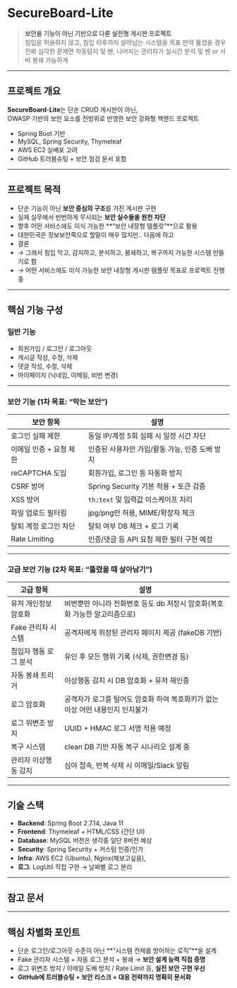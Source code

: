 # SecureBoard-Lite

> **보안을 기능이 아닌 기반으로 다룬 실전형 게시판 프로젝트**  
> 침입을 허용하지 않고, 침입 이후까지 살아남는 시스템을 목표
> 만약 뚫렸을 경우 진짜 심각한 문제면 자동탐지 및 벤, 나머지는 관리자가 실시간 분석 및 벤 or 서버 봉쇄 가능하게

---

## 프로젝트 개요
**SecureBoard-Lite**는 단순 CRUD 게시판이 아닌,  
OWASP 기반의 보안 요소를 전방위로 반영한 보안 강화형 백엔드 프로젝트

- Spring Boot 기반
- MySQL, Spring Security, Thymeleaf
- AWS EC2 실배포 고려
- GitHub 트러블슈팅 + 보안 점검 문서 포함

---

## 프로젝트 목적

- 단순 기능이 아닌 **보안 중심의 구조**를 가진 게시판 구현
- 실제 실무에서 빈번하게 무시되는 **보안 실수들을 원천 차단**
- 향후 어떤 서비스에도 이식 가능한 **“보안 내장형 템플릿”**으로 활용
- 대한민국은 정보보안쪽으로 할말이 매우 많지만.. 다음에 하고
- 결론
- → 그래서 침입 막고, 감지하고, 분석하고, 봉쇄하고, 복구까지 가능한 시스템 만들기로 함
- → 어떤 서비스에도 이식 가능한 보안 내장형 게시판 템플릿 목표로 프로젝트 진행 중

---

## 핵심 기능 구성

###  일반 기능
- 회원가입 / 로그인 / 로그아웃
- 게시글 작성, 수정, 삭제
- 댓글 작성, 수정, 삭제
- 마이페이지 (닉네임, 이메일, 비번 변경)

---

### 보안 기능 (1차 목표: “막는 보안”)

| 보안 항목 | 설명 |
|-----------|------|
| 로그인 실패 제한 | 동일 IP/계정 5회 실패 시 일정 시간 차단 |
| 이메일 인증 + 요청 제한 | 인증된 사용자만 가입/활동 가능, 인증 도배 방지 |
| reCAPTCHA 도입 | 회원가입, 로그인 등 자동화 방지 |
| CSRF 방어 | Spring Security 기본 적용 + 토큰 검증 |
| XSS 방어 | `th:text` 및 입력값 이스케이프 처리 |
| 파일 업로드 필터링 | jpg/png만 허용, MIME/확장자 체크 |
| 탈퇴 계정 로그인 차단 | 탈퇴 여부 DB 체크 + 로그 기록 |
| Rate Limiting | 인증/댓글 등 API 요청 제한 필터 구현 예정 |

---

### 고급 보안 기능 (2차 목표: “뚫렸을 때 살아남기”)

| 고급 항목 | 설명 |
|-----------|------|
| 유저 개인정보 암호화 | 비번뿐만 아니라 전화번호 등도 db 저장시 암호화(복호화 가능한 알고리즘으로) |
| Fake 관리자 시스템 | 공격자에게 위장된 관리자 페이지 제공 (fakeDB 기반) |
| 침입자 행동 로그 분석 | 유인 후 모든 행위 기록 (삭제, 권한변경 등) |
| 자동 봉쇄 트리거 | 이상행동 감지 시 DB 암호화 + 유저 재인증 |
| 로그 암호화 | 공격자가 로그를 털어도 암호화 하여 복호화키가 없는 이상 어떤 내용인지 인지불가 |
| 로그 위변조 방지 | UUID + HMAC 로그 서명 적용 예정 |
| 복구 시스템 | clean DB 기반 자동 복구 시나리오 설계 중 |
| 관리자 이상행동 감지 | 심야 접속, 반복 삭제 시 이메일/Slack 알림 |

---

## 기술 스택

- **Backend**: Spring Boot 2.7.14, Java 11
- **Frontend**: Thymeleaf + HTML/CSS (간단 UI)
- **Database**: MySQL 버전은 생각중 일단 8버전 예상
- **Security**: Spring Security + 커스텀 인증/인가
- **Infra**: AWS EC2 (Ubuntu), Nginx(해보고싶음),
- **로그**: LogUtil 직접 구현 → 날짜별 로그 분리

---

## 참고 문서

---

## 핵심 차별화 포인트

- 단순 로그인/로그아웃 수준이 아닌 **“시스템 전체를 방어하는 로직”**을 설계
- Fake 관리자 시스템 + 자동 로그 분석 + 봉쇄 → **보안 설계 능력 직접 증명**
- 로그 위변조 방지 / 이메일 도배 방지 / Rate Limit 등, **실전 보안 구현 우선**
- **GitHub에 트러블슈팅 + 보안 리스크 + 대응 전략까지 명확히 문서화**
